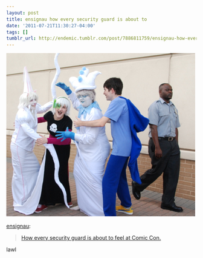```yaml
---
layout: post
title: ensignau how every security guard is about to
date: '2011-07-21T11:30:27-04:00'
tags: []
tumblr_url: http://endemic.tumblr.com/post/7886811759/ensignau-how-every-security-guard-is-about-to
---
```

 ![](/tumblr_files/tumblr_loovxpFgOt1qze92qo1_500.jpg)  

[ensignau](http://ensignau.tumblr.com/post/7886540213):

> [How every security guard is about to feel at Comic Con.](http://www.buzzfeed.com/jpmoore/how-every-security-guard-is-about-to-feel-at-comic)

lawl

